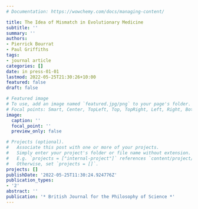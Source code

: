 ```yaml
---
# Documentation: https://wowchemy.com/docs/managing-content/

title: The Idea of Mismatch in Evolutionary Medicine
subtitle: ''
summary: ''
authors:
- Pierrick Bourrat
- Paul Griffiths
tags:
- journal article
categories: []
date: in press-01-01
lastmod: 2022-05-25T21:30:26+10:00
featured: false
draft: false

# Featured image
# To use, add an image named `featured.jpg/png` to your page's folder.
# Focal points: Smart, Center, TopLeft, Top, TopRight, Left, Right, BottomLeft, Bottom, BottomRight.
image:
  caption: ''
  focal_point: ''
  preview_only: false

# Projects (optional).
#   Associate this post with one or more of your projects.
#   Simply enter your project's folder or file name without extension.
#   E.g. `projects = ["internal-project"]` references `content/project/deep-learning/index.md`.
#   Otherwise, set `projects = []`.
projects: []
publishDate: '2022-05-25T11:30:24.924776Z'
publication_types:
- '2'
abstract: ''
publication: '* British Journal for the Philosophy of Science *'
---
```

